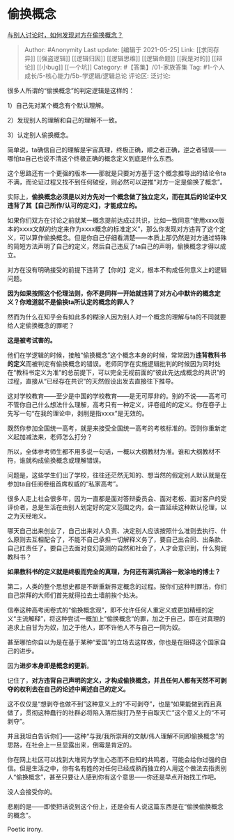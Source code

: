 # 偷换概念
[与别人讨论时，如何发现对方在偷换概念？](https://www.zhihu.com/question/22081937/answer/1487453301)

> Author: #Anonymity
> Last update: [编辑于 2021-05-25]
> Link:  [[求同存异]] [[强盗逻辑]] [[逻辑归因]] [[逻辑思维]] [[逻辑命题]] [[我是对的]] [[辩论]] [[小bug]] [[一个坑]]
> Category: #【答集】/01-家族答集
> Tag: #1-个人成长/5-核心能力/5b-学逻辑/逻辑总论
> 评论区:
> 泛讨论:

很多人所谓的“偷换概念”的判定逻辑是这样的：

1）自己先对某个概念有个默认理解。

2）发现别人的理解和自己的理解不一致。

3）认定别人偷换概念。

简单说，ta确信自己的理解是宇宙真理，终极正确，顺之者正确，逆之者错误——哪怕ta自己也说不清这个终极正确的概念定义到底是什么东西。

这个思路还有一个更强的版本——那就是只要对方基于这个概念推导出的结论令ta不满，而论证过程又找不到任何破绽，则必然可以逆推“对方一定是偷换了概念”。

实际上，**偷换概念必须是以对方先对一个概念做了独立定义，而在其后的论证中又违背了其【自己所作/认可的定义】，才能成立的。**

如果你们双方在讨论之前就某一概念提前达成过共识，比如一致同意“使用xxxx版本的xxxx文献的约定来作为xxxx概念的标准定义”，那么你发现对方违背了这个定义，可以算作偷换概念。但是你自己仔细看清楚——本质上那仍然是对方通过特殊的简短方法声明了自己的定义，然后自己违反了ta自己的声明，偷换概念才得以成立。

对方在没有明确接受的前提下违背了【你的】定义，根本不构成任何意义上的逻辑问题。

**因为如果按照这个伦理法则，你不是同样一开始就违背了对方心中默许的概念定义？你难道就不是偷换ta所认定的概念的罪人？**

然而为什么在知乎会有如此多的糊涂人因为别人对一个概念的理解与ta的不同就要给人定偷换概念的罪呢？

**这是被考试害的。**

他们在学逻辑的时候，接触“偷换概念”这个概念本身的时候，常常因为**违背教科书的定义**而被判定有偷换概念的错误。老师同学在实施逻辑批判的时候因为同时处在“教科书定义为准”的总前提下，可以完全无视前面的“彼此先达成概念的共识”的过程，直接从“已经存在共识”的天然假设出发去直接往下推导。

这对学校教育——至少是中国的学校教育——是无可厚非的。别的不说——高考可不管你自己什么想法什么理解，高考只有一种定义，评卷组的的定义。你在卷子上先写一句“在我的理论中，剥削是指xxxx”是无效的。

既然你参加全国统一高考，就是来接受全国统一高考的考核标准的。否则你重新定义起加减法来，老师怎么打分？

所以，全体参考师生都不用多说一句话，一概以大纲教材为准。谁和大纲教材不符，谁就构成偷换概念或理解错误。

问题是，这些学生们出了学校，往往还茫然无知的、想当然的假定别人默认就是在参加ta自任阅卷组首席权威的“私家高考”。

很多人走上社会很多年，因为一直都是面对答辩委员会、面对老板、面对客户的受评价者，总是生活在由别人划定好的定义范围之内，会一直延续这种默认伦理，以之为天经地义。

哪天自己出来创业了，自己出来对人负责、决定别人应该按照什么准则去执行、什么原则去互相配合了，不能不自己承担一切解释义务了，要自己出合同、出条款、自己扛责任了。要自己去面对变幻莫测的自然和社会了，人才会意识到，什么狗屁教科书？

**如果教科书的定义就是终极而完全的真理，为何还有满坑满谷一败涂地的博士？**

第二，人类的整个思想史都是不断重新界定概念的过程。按你们这种判罪法，你们自己崇拜的大师们首先就得拉去土墙前挨个处决。

信奉这种高考阅卷式的“偷换概念观”，即不允许任何人重定义或更加精细的定义“主流解释”，将这种尝试一概加上“偷换概念“的罪，加之于自己，即在对真理的追求上自甘为为奴，加之于他人，即不许他人不与自己一同为奴。

甚至哪怕你自以为是在基于某种“爱国”的立场去这样做，你也是在阻碍这个国家自己的进步。

因为**进步本身即是概念的更新**。

记住了，**对方违背自己声明的定义，才构成偷换概念，并且任何人都有天然不可剥夺的权利去在自己的论述中阐述自己的定义。**

这不仅仅是“想剥夺也做不到”这种意义上的“不可剥夺”，也是“如果能做到而且真做了，贯彻这种蠢行的社群必将陷入落后挨打乃至于自取灭亡”这个意义上的“不可剥夺”。

并且我坦白告诉你们——这种“与我/我所崇拜的文献/伟人理解不同即偷换概念”的思路，在社会上一旦显露出来，倒霉是肯定的。

你在网上社区可以找到大堆同为学生心态而不自知的共鸣者，可能会给你过强的自信。但是生活之中，你有名有姓的对任何已经成熟而独立的人用这个做法去指责别人“偷换概念”，甚至只要让人感到你有这个意思——你还是早点开始找工作吧。

没人会接受你的。

悲剧的是——即使把话说到这个份上，还是会有人说这篇东西是在“偷换偷换概念的概念”。

Poetic irony.
